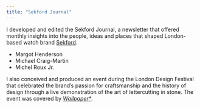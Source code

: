 ```yaml
---
title: "Sekford Journal"
---
```

I developed and edited the Sekford Journal, a newsletter that offered monthly insights into the people, ideas and places that shaped London-based watch brand [Sekford](https://www.instagram.com/sekford/).

- Margot Henderson
- Michael Craig-Martin
- Michel Roux Jr.

I also conceived and produced an event during the London Design Festival that celebrated the brand’s passion for craftsmanship and the history of design through a live demonstration of the art of lettercutting in stone. The event was covered by [<cite>Wallpaper\*</cite>](https://www.wallpaper.com/design/sekford-and-salvatori-carve-out-a-timeline-of-typography).
